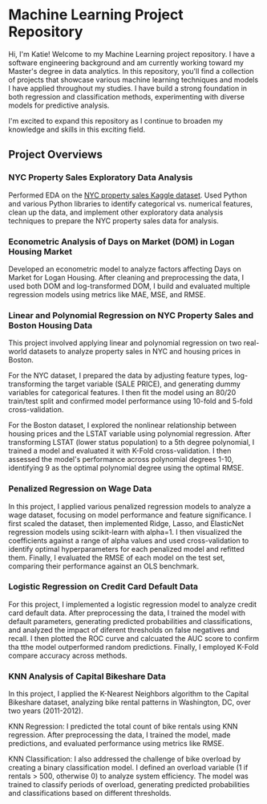 # Machine Learning Project Repository

Hi, I'm Katie! Welcome to my Machine Learning project repository. I have a software engineering background and am currently working toward my Master's degree in data analytics. In this repository, you'll find a collection of projects that showcase various machine learning techniques and models I have applied throughout my studies. I have build a strong foundation in both regression and classification methods, experimenting with diverse models for predictive analysis.

I'm excited to expand this repository as I continue to broaden my knowledge and skills in this exciting field.

## Project Overviews

### NYC Property Sales Exploratory Data Analysis
Performed EDA on the [NYC property sales Kaggle dataset](https://www.kaggle.com/new-york-city/nyc-property-salesLinks). Used Python and various Python libraries to identify categorical vs. numerical features, clean up the data, and implement other exploratory data analysis techniques to prepare the NYC property sales data for analysis.

### Econometric Analysis of Days on Market (DOM) in Logan Housing Market
Developed an econometric model to analyze factors affecting Days on Market for Logan Housing. After cleaning and preprocessing the data, I used both DOM and log-transformed DOM, I build and evaluated multiple regression models using metrics like MAE, MSE, and RMSE.

### Linear and Polynomial Regression on NYC Property Sales and Boston Housing Data
This project involved applying linear and polynomial regression on two real-world datasets to analyze property sales in NYC and housing prices in Boston.

For the NYC dataset, I prepared the data by adjusting feature types, log-transforming the target variable (SALE PRICE), and generating dummy variables for categorical features. I then fit the model using an 80/20 train/test split and confirmed model performance using 10-fold and 5-fold cross-validation.

For the Boston dataset, I explored the nonlinear relationship between housing prices and the LSTAT variable using polynomial regression. After transforming LSTAT (lower status population) to a 5th degree polynomial, I trained a model and evaluated it with K-Fold cross-validation. I then assessed the model's performance across polynomial degrees 1-10, identifying 9 as the optimal polynomial degree using the optimal RMSE.

### Penalized Regression on Wage Data
In this project, I applied various penalized regression models to analyze a wage dataset, focusing on model performance and feature significance. I first scaled the dataset, then implemented Ridge, Lasso, and ElasticNet regression models using scikit-learn with alpha=1. I then visualized the coefficients against a range of alpha values and used cross-validation to identify optimal hyperparameters for each penalized model and refitted them. Finally, I evaluated the RMSE of each model on the test set, comparing their performance against an OLS benchmark.

### Logistic Regression on Credit Card Default Data
For this project, I implemented a logistic regression model to analyze credit card default data. After preprocessing the data, I trained the model with default parameters, generating predicted probabilities and classifications, and analyzed the impact of diferent thresholds on false negatives and recall. I then plotted the ROC curve and calcuated the AUC score to confirm tha tthe model outperformed random predictions. Finally, I employed K-Fold compare accuracy across methods.

### KNN Analysis of Capital Bikeshare Data
In this project, I applied the K-Nearest Neighbors algorithm to the Capital Bikeshare dataset, analyzing bike rental patterns in Washington, DC, over two years (2011-2012).

KNN Regression: I predicted the total count of bike rentals using KNN regression. After preprocessing the data, I trained the model, made predictions, and evaluated performance using metrics like RMSE. 

KNN Classification: I also addressed the challenge of bike overload by creating a binary classification model. I defined an overload variable (1 if rentals > 500, otherwise 0) to analyze system efficiency. The model was trained to classify periods of overload, generating predicted probabilities and classifications based on different thresholds.

